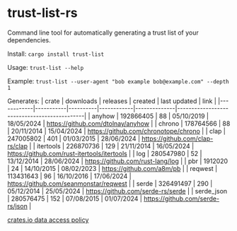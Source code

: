 # trust-list-rs

Command line tool for automatically generating a trust list of your dependencies.

Install:
`cargo install trust-list`

Usage:
`trust-list --help`

Example:
`trust-list --user-agent "bob example bob@example.com" --depth 1`

Generates:
| crate | downloads | releases | created | last updated | link |
|------------|-----------|----------|------------|--------------|---------------------------------------------|
| anyhow | 192866405 | 88 | 05/10/2019 | 18/05/2024 | https://github.com/dtolnay/anyhow           |
| chrono | 178764566 | 88 | 20/11/2014 | 15/04/2024 | https://github.com/chronotope/chrono        |
| clap | 247005802 | 401 | 01/03/2015 | 28/06/2024 | https://github.com/clap-rs/clap             |
| itertools | 226870736 | 129 | 21/11/2014 | 16/05/2024 | https://github.com/rust-itertools/itertools |
| log | 280547980 | 52 | 13/12/2014 | 28/06/2024 | https://github.com/rust-lang/log            |
| pbr | 1912020 | 24 | 14/10/2015 | 08/02/2023 | https://github.com/a8m/pb                   |
| reqwest | 113431643 | 96 | 16/10/2016 | 17/06/2024 | https://github.com/seanmonstar/reqwest      |
| serde | 326491497 | 290 | 05/12/2014 | 25/05/2024 | https://github.com/serde-rs/serde           |
| serde_json | 280576475 | 152 | 07/08/2015 | 01/07/2024 | https://github.com/serde-rs/json            |

[crates.io data access policy](https://crates.io/data-access#api)
